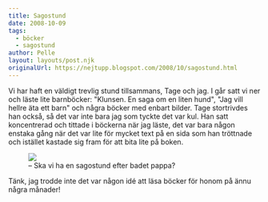```yaml
---
title: Sagostund
date: 2008-10-09
tags: 
  - böcker
  - sagostund	
author: Pelle
layout: layouts/post.njk
originalUrl: https://nejtupp.blogspot.com/2008/10/sagostund.html
---
```


Vi har haft en väldigt trevlig stund tillsammans, Tage och jag. I går satt vi ner och läste lite barnböcker: "Klunsen. En saga om en liten hund", "Jag vill hellre äta ett barn" och några böcker med enbart bilder. Tage stortrivdes han också, så det var inte bara jag som tyckte det var kul. Han satt koncentrerad och tittade i böckerna när jag läste, det var bara någon enstaka gång när det var lite för mycket text på en sida som han tröttnade och istället kastade sig fram för att bita lite på boken.

<figure>
	<img src="../../../img/2008/10/_MG_8519_1024pix.jpg">
	<figcaption>– Ska vi ha en sagostund efter badet pappa?</figcaption>
</figure>
Tänk, jag trodde inte det var någon idé att läsa böcker för honom på ännu några månader!
